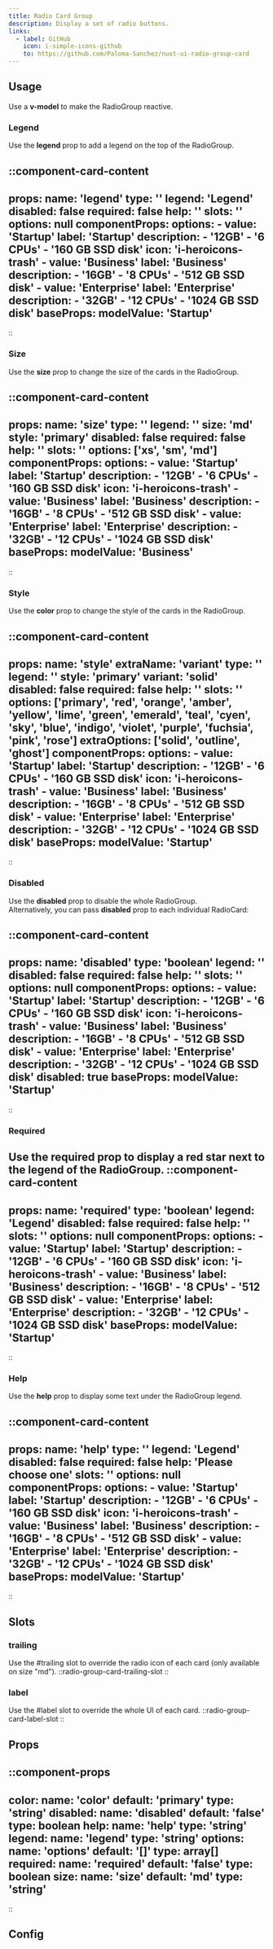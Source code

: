```yaml
---
title: Radio Card Group 
description: Display a set of radio buttons.
links:
  - label: GitHub
    icon: i-simple-icons-github
    to: https://github.com/Paloma-Sanchez/nuxt-ui-radio-group-card
---
```


## Usage

Use a **v-model** to make the RadioGroup reactive. 


### Legend

Use the **legend** prop to add a legend on the top of the RadioGroup.

::component-card-content
---
props:
  name: 'legend'
  type: ''
  legend: 'Legend'
  disabled: false
  required: false
  help: ''
  slots: ''
  options: null
componentProps: 
  options: 
      - value: 'Startup'
        label: 'Startup'
        description:
          - '12GB'
          - '6 CPUs'
          - '160 GB SSD disk'
        icon: 'i-heroicons-trash'
      - value: 'Business'
        label: 'Business'
        description:
          - '16GB'
          - '8 CPUs'
          - '512 GB SSD disk'
      - value: 'Enterprise'
        label: 'Enterprise'
        description:
          - '32GB'
          - '12 CPUs'
          - '1024 GB SSD disk'
baseProps:
  modelValue: 'Startup'
---
::

### Size

Use the **size** prop to change the size of the cards in the RadioGroup.

::component-card-content
---
props:
  name: 'size'
  type: ''
  legend: ''
  size: 'md'
  style: 'primary'
  disabled: false
  required: false
  help: ''
  slots: ''
  options: 
    ['xs', 'sm', 'md']
componentProps: 
  options: 
      - value: 'Startup'
        label: 'Startup'
        description:
          - '12GB'
          - '6 CPUs'
          - '160 GB SSD disk'
        icon: 'i-heroicons-trash'
      - value: 'Business'
        label: 'Business'
        description:
          - '16GB'
          - '8 CPUs'
          - '512 GB SSD disk'
      - value: 'Enterprise'
        label: 'Enterprise'
        description:
          - '32GB'
          - '12 CPUs'
          - '1024 GB SSD disk'
baseProps:
  modelValue: 'Business'
---
::

### Style

Use the **color** prop to change the style of the cards in the RadioGroup.

::component-card-content
---
props:
  name: 'style'
  extraName: 'variant'
  type: ''
  legend: ''
  style: 'primary'
  variant: 'solid'
  disabled: false
  required: false
  help: ''
  slots: ''
  options: 
    ['primary', 'red', 'orange', 'amber', 'yellow', 'lime', 'green', 'emerald', 'teal', 'cyen', 'sky', 'blue', 'indigo', 'violet', 'purple', 'fuchsia', 'pink', 'rose']
  extraOptions:
    ['solid', 'outline', 'ghost']
componentProps: 
  options: 
      - value: 'Startup'
        label: 'Startup'
        description:
          - '12GB'
          - '6 CPUs'
          - '160 GB SSD disk'
        icon: 'i-heroicons-trash'
      - value: 'Business'
        label: 'Business'
        description:
          - '16GB'
          - '8 CPUs'
          - '512 GB SSD disk'
      - value: 'Enterprise'
        label: 'Enterprise'
        description:
          - '32GB'
          - '12 CPUs'
          - '1024 GB SSD disk'
baseProps:
  modelValue: 'Startup'
---
::

### Disabled

Use the **disabled** prop to disable the whole RadioGroup.  
Alternatively, you can pass **disabled** prop to each individual RadioCard:

::component-card-content
---
props:
  name: 'disabled'
  type: 'boolean'
  legend: ''
  disabled: false
  required: false
  help: ''
  slots: ''
  options: null
componentProps: 
  options: 
      - value: 'Startup'
        label: 'Startup'
        description:
          - '12GB'
          - '6 CPUs'
          - '160 GB SSD disk'
        icon: 'i-heroicons-trash'
      - value: 'Business'
        label: 'Business'
        description:
          - '16GB'
          - '8 CPUs'
          - '512 GB SSD disk'
      - value: 'Enterprise'
        label: 'Enterprise'
        description:
          - '32GB'
          - '12 CPUs'
          - '1024 GB SSD disk'
        disabled: true
baseProps:
  modelValue: 'Startup'
---
::

### Required

Use the **required** prop to display a red star next to the legend of the RadioGroup.
::component-card-content
---
props:
  name: 'required'
  type: 'boolean'
  legend: 'Legend'
  disabled: false
  required: false
  help: ''
  slots: ''
  options: null
componentProps: 
  options: 
      - value: 'Startup'
        label: 'Startup'
        description:
          - '12GB'
          - '6 CPUs'
          - '160 GB SSD disk'
        icon: 'i-heroicons-trash'
      - value: 'Business'
        label: 'Business'
        description:
          - '16GB'
          - '8 CPUs'
          - '512 GB SSD disk'
      - value: 'Enterprise'
        label: 'Enterprise'
        description:
          - '32GB'
          - '12 CPUs'
          - '1024 GB SSD disk'
baseProps:
  modelValue: 'Startup'
---
::

### Help

Use the **help** prop to display some text under the RadioGroup legend.

::component-card-content
---
props:
  name: 'help'
  type: ''
  legend: 'Legend'
  disabled: false
  required: false
  help: 'Please choose one'
  slots: ''
  options: null
componentProps: 
  options: 
      - value: 'Startup'
        label: 'Startup'
        description:
          - '12GB'
          - '6 CPUs'
          - '160 GB SSD disk'
        icon: 'i-heroicons-trash'
      - value: 'Business'
        label: 'Business'
        description:
          - '16GB'
          - '8 CPUs'
          - '512 GB SSD disk'
      - value: 'Enterprise'
        label: 'Enterprise'
        description:
          - '32GB'
          - '12 CPUs'
          - '1024 GB SSD disk'
baseProps:
  modelValue: 'Startup'
---
::

## Slots

### **trailing**

Use the #trailing slot to override the radio icon of each card (only available on size "md").
::radio-group-card-trailing-slot
::

### **label**

Use the #label slot to override the whole UI of each card.
::radio-group-card-label-slot
::

## Props
::component-props
---
color:
  name: 'color'
  default: 'primary'
  type: 'string'
disabled: 
  name: 'disabled'
  default: 'false'
  type: boolean
help: 
  name: 'help'
  type: 'string'
legend:
  name: 'legend'
  type: 'string'
options:
  name: 'options'
  default: '[]'
  type: array[]
required: 
  name: 'required'
  default: 'false'
  type: boolean
size:
  name: 'size'
  default: 'md'
  type: 'string'
---
::


## Config


